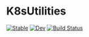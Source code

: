 # K8sUtilities

[![Stable](https://img.shields.io/badge/docs-stable-blue.svg)](https://ericphanson.github.io/K8sUtilities.jl/stable)
[![Dev](https://img.shields.io/badge/docs-dev-blue.svg)](https://ericphanson.github.io/K8sUtilities.jl/dev)
[![Build Status](https://github.com/ericphanson/K8sUtilities.jl/workflows/CI/badge.svg)](https://github.com/ericphanson/K8sUtilities.jl/actions)
